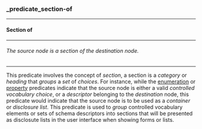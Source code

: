 ### _predicate_section-of



------
#### Section of



------
###### The source node is a section of the destination node.



------
This predicate involves the concept of *section*, a section is a *category* or *heading* that *groups* a *set* of *choices*. For instance, while the [enumeration](_predicate_enum-of) or [property](_predicate_property-of) predicates indicate that the source node is either a valid *controlled vocabulary choice*, or a *descriptor* belonging to the *destination* node, this predicate would indicate that the source node is to be used as a *container* or *disclosure list*. This predicate is used to *group* controlled vocabulary elements or sets of schema descriptors into sections that will be presented as disclosute lists in the user interface when showing forms or lists.